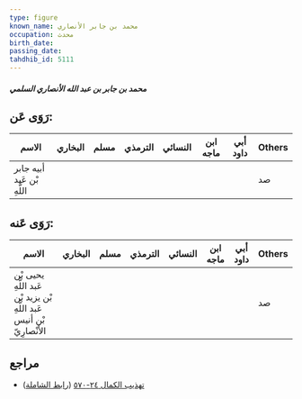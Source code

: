 ```yaml
---
type: figure
known_name: محمد بن جابر الأنصاري
occupation: محدث
birth_date:
passing_date:
tahdhib_id: 5111
---
```

##### محمد بن جابر بن عبد الله الأنصاري السلمي

## رَوَى عَن:
| الاسم                      | البخاري | مسلم | الترمذي | النسائي | ابن ماجه | أبي داود | Others |
| -------------------------- | ------- | ---- | ------- | ------- | -------- | -------- | ------ |
| أبيه جابر بْن عَبد اللَّهِ |         |      |         |         |          |          | صد     |
## رَوَى عَنه:
| الاسم                                                                 | البخاري | مسلم | الترمذي | النسائي | ابن ماجه | أبي داود | Others |
| --------------------------------------------------------------------- | ------- | ---- | ------- | ------- | -------- | -------- | ------ |
| يحيى بْن عَبد اللَّهِ بْن يزيد بْن عَبد اللَّهِ بْن أنيس الأَنْصارِيّ |         |      |         |         |          |          | صد     |
## مراجع
- [تهذيب الكمال ٢٤-٥٧٠](obsidian://open?vault=Tahdhib-al-Kamal&file=Figures/٥١١١-محمد%20بن%20جابر%20بن%20عبد%20الله%20الأنصاري%20السلمي) ([رابط الشاملة](https://shamela.ws/book/3722/13082))